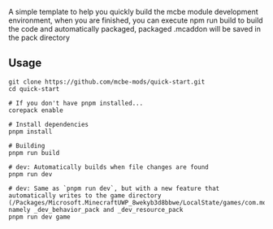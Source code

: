 A simple template to help you quickly build the mcbe module development environment, when you are finished, you can execute npm run build to build the code and automatically packaged, packaged .mcaddon will be saved in the pack directory

## Usage

```
git clone https://github.com/mcbe-mods/quick-start.git
cd quick-start

# If you don't have pnpm installed...
corepack enable

# Install dependencies
pnpm install

# Building
pnpm run build

# dev: Automatically builds when file changes are found
pnpm run dev

# dev: Same as `pnpm run dev`, but with a new feature that automatically writes to the game directory (/Packages/Microsoft.MinecraftUWP_8wekyb3d8bbwe/LocalState/games/com.mojang), namely _dev_behavior_pack and _dev_resource_pack
pnpm run dev game
```
